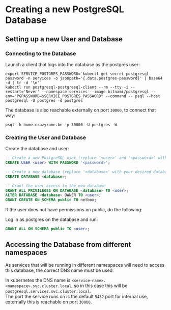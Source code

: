 # Creating a new PostgreSQL Database

## Setting up a new User and Database

### Connecting to the Database

Launch a client that logs into the database as the postgres user:

```console
export SERVICE_POSTGRES_PASSWORD=`kubectl get secret postgresql-password -n services -o jsonpath='{.data.postgres-password}' | base64 -d | tr -d '\n'`
kubectl run postgresql-postgresql-client --rm --tty -i --restart='Never' --namespace services --image bitnami/postgresql --env="PGPASSWORD=$SERVICE_POSTGRES_PASSWORD" --command -- psql --host postgresql -U postgres -d postgres
```

The database is also reachable externally on port `30000`, to connect that way:

```console
psql -h home.crazyzone.be -p 30000 -U postgres -W
```

### Creating the User and Database

Create the database and user:

```sql
-- Create a new PostgreSQL user (replace '<user>' and '<password>' with your desired username and password)
CREATE USER <user> WITH PASSWORD '<password>';

-- Create a new database (replace '<database>' with your desired database name)
CREATE DATABASE <database>;

-- Grant the user access to the new database
GRANT ALL PRIVILEGES ON DATABASE <database> TO <user>;
ALTER DATABASE <database> OWNER TO <user>;
GRANT CREATE ON SCHEMA public TO netbox;
```

If the user does not have permissions on public, do the following:

Log in as postgres on the database and run:

```sql
GRANT ALL ON SCHEMA public TO <user>;
```

## Accessing the Database from different namespaces

As services that will be running in different namespaces will need to access this database, the correct DNS name must be used.  

In kubernetes the DNS name is `<service-name>.<namespace>.svc.cluster.local`, so in this case this will be `postgresql.services.svc.cluster.local`.  
The port the service runs on is the default `5432` port for internal use, externally this is reachable on port `30000`.
